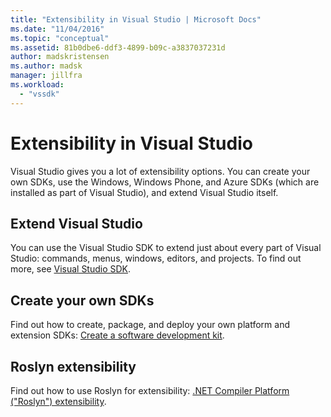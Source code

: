 ```yaml
---
title: "Extensibility in Visual Studio | Microsoft Docs"
ms.date: "11/04/2016"
ms.topic: "conceptual"
ms.assetid: 81b0dbe6-ddf3-4899-b09c-a3837037231d
author: madskristensen
ms.author: madsk
manager: jillfra
ms.workload:
  - "vssdk"
---
```

# Extensibility in Visual Studio
Visual Studio gives you a lot of extensibility options. You can create your own SDKs, use the Windows, Windows Phone, and Azure SDKs (which are installed as part of Visual Studio), and extend Visual Studio itself.

## Extend Visual Studio
 You can use the Visual Studio SDK to extend just about every part of Visual Studio: commands, menus, windows, editors, and projects. To find out more, see [Visual Studio SDK](../extensibility/visual-studio-sdk.md).

## Create your own SDKs
 Find out how to create, package, and deploy your own platform and extension SDKs: [Create a software development kit](../extensibility/creating-a-software-development-kit.md).

## Roslyn extensibility
 Find out how to use Roslyn for extensibility: [.NET Compiler Platform ("Roslyn") extensibility](../extensibility/dotnet-compiler-platform-roslyn-extensibility.md).